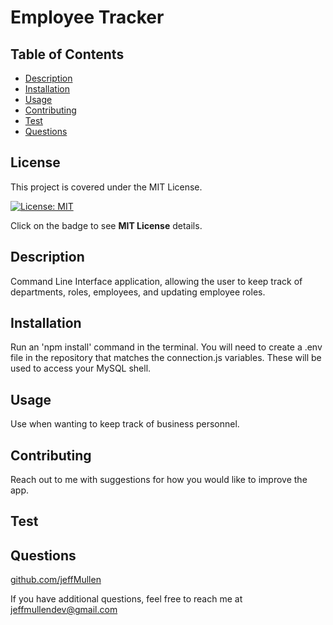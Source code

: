 # Employee Tracker

  ## Table of Contents
  * [Description](#description)
  * [Installation](#installation)
  * [Usage](#usage)
  * [Contributing](#contributing)
  * [Test](#test)
  * [Questions](#questions)

  ## License 
This project is covered under the MIT License.
    
  [![License: MIT](https://img.shields.io/badge/License-MIT-yellow.svg)](https://opensource.org/licenses/MIT)
  
  Click on the badge to see **MIT License** details.

  ## Description
  Command Line Interface application, allowing the user to keep track of departments, roles, employees, and updating employee roles.

  ## Installation
  Run an 'npm install' command in the terminal.  You will need to create a .env file in the repository that matches the connection.js variables.  These will be used to access your MySQL shell.

  ## Usage
  Use when wanting to keep track of business personnel.

  ## Contributing
  Reach out to me with suggestions for how you would like to improve the app.

  ## Test
  

  ## Questions
  
  [github.com/jeffMullen](https://github.com/jeffMullen)

  If you have additional questions, feel free to reach me at jeffmullendev@gmail.com
